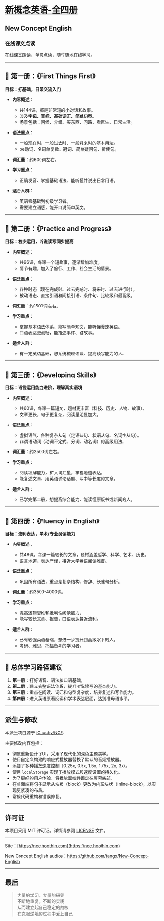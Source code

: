 # [新概念英语-全四册](https://nce.hoothin.com/)
## New Concept English
### 在线课文点读

在线课文朗读，单句点读，随时随地在线学习。

---

## 📕 第一册：《First Things First》

**目标：打基础，日常交流入门**

* **内容概述**：

  * 共144课，都是非常短的小对话和故事。
  * 涉及**字母、音标、基础词汇、简单句型**。
  * 场景包括：问候、介绍、买东西、问路、看医生、日常生活。
* **语法重点**：

  * 一般现在时、一般过去时、一般将来时的基本用法。
  * be动词、名词单复数、冠词、简单疑问句、祈使句。
* **词汇量**：约600词左右。
* **学习重点**：

  * 正确发音、掌握基础语法、能听懂并说出日常用语。
* **适合人群**：

  * 英语零基础到初级学习者。
  * 需要建立语感，能开口说简单英文。

---

## 📘 第二册：《Practice and Progress》

**目标：初步运用，听说读写同步提高**

* **内容概述**：

  * 共96课，每课一个短故事，逐渐增加难度。
  * 情节有趣，加入了旅行、工作、社会生活的情景。
* **语法重点**：

  * 各种时态（现在完成时、过去完成时、将来时、过去进行时）。
  * 被动语态、直接引语和间接引语、条件句、比较级和最高级。
* **词汇量**：约1500词左右。
* **学习重点**：

  * 掌握基本语法体系，能写简单短文，能听懂慢速英语。
  * 口语表达更流畅，能描述事件、讲故事。
* **适合人群**：

  * 有一定英语基础，想系统梳理语法、提高读写能力的人。

---

## 📙 第三册：《Developing Skills》

**目标：语言运用能力进阶，理解真实语境**

* **内容概述**：

  * 共60课，每课一篇短文，题材更丰富（科技、历史、人物、故事）。
  * 文章更长，句子更复杂，阅读量明显加大。
* **语法重点**：

  * 虚拟语气、各种复杂从句（定语从句、状语从句、名词性从句）。
  * 非谓语动词（动词不定式、分词、动名词）的高级用法。
* **词汇量**：约2500词左右。
* **学习重点**：

  * 阅读理解能力，扩大词汇量，掌握地道表达。
  * 能复述文章、用英语讨论话题、写中等长度的文章。
* **适合人群**：

  * 已学完第二册，想提高综合能力、能读懂原版书或新闻的人。

---

## 📗 第四册：《Fluency in English》

**目标：流利表达，学术/专业阅读能力**

* **内容概述**：

  * 共48课，每课一篇较长的文章，题材涵盖哲学、科学、艺术、历史。
  * 语言地道、表达严谨，接近大学英语阅读难度。
* **语法重点**：

  * 巩固所有语法，重点是复杂结构、修辞、长难句分析。
* **词汇量**：约3500-4000词。
* **学习重点**：

  * 提高逻辑思维和批判性阅读能力。
  * 能写较长文章、报告，口语表达接近流利。
* **适合人群**：

  * 已有较强英语基础，想进一步提升到高级水平的人。
  * 考研、雅思、托福备考的学习者。

---

## 🎯 总体学习路径建议

1. **第一册**：打好语音、语法和口语基础。
2. **第二册**：建立完整语法体系，提升听说读写的基本能力。
3. **第三册**：重点在阅读、词汇和句型复杂度，培养复述和写作能力。
4. **第四册**：进入英语原著阅读和学术表达层面，达到准母语水平。

---

## 派生与修改

本派生项目源于 [iChochy/NCE](https://github.com/iChochy/NCE).

主要修改内容包括：
- 彻底重新设计了UI，采用了现代化的深色主题美学。
- 使用自定义构建的响应式播放器替换了默认的音频播放器。
- 添加了多种播放速度控制（0.25x, 0.5x, 1.5x, 1.75x, 2x, 3x）。
- 使用 `localStorage` 实现了播放模式和速度设置的持久化。
- 为了更好的用户体验，将播放器控件固定在屏幕底部。
- 在桌面端将句子显示从块状（block）更改为内联块状（inline-block），以实现更紧凑的布局。
- 常规代码重构和错误修复。

---

## 许可证

本项目采用 MIT 许可证。详情请参阅 [LICENSE](LICENSE) 文件。

---

Site：[https://nce.hoothin.com](https://nce.hoothin.com)

New Concept English audios：https://github.com/tangx/New-Concept-English



---

## 最后
>大量的学习，大量的研究  
>不断地重复，不断的实践  
>从而建立起自己稳定的内核  
>在克服逆境的过程中爱上自己
